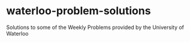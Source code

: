 # waterloo-problem-solutions
Solutions to some of the Weekly Problems provided by the University of Waterloo
